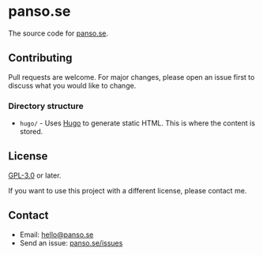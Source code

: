 # panso.se

The source code for [panso.se](https://panso.se).

## Contributing

Pull requests are welcome. For major changes, please open an issue first to discuss what you would like to change.

### Directory structure

- `hugo/` - Uses [Hugo](https://gohugo.io/) to generate static HTML. This is where the content is stored.

## License

[GPL-3.0](https://choosealicense.com/licenses/gpl-3.0/) or later.

If you want to use this project with a different license, please contact me.

## Contact

- Email: [hello@panso.se](mailto:hello@panso.se)
- Send an issue: [panso.se/issues](https://github.com/TheLovinator1/panso.se/issues)
